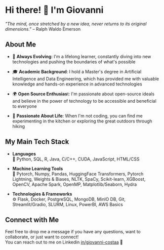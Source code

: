 # Hi there! 👋 I'm Giovanni

*"The mind, once stretched by a new idea, never returns to its original dimensions."* – Ralph Waldo Emerson

## About Me

- 🌱 **Always Evolving**: I'm a lifelong learner, constantly diving into new technologies and pushing the boundaries of what's possible

- 🎓 **Academic Background**: I hold a Master's degree in Artificial Intelligence and Data Engineering, which has provided me with valuable knowledge and hands-on experience in advanced technologies

- 🌍 **Open Source Enthusias**t: I'm passionate about open-source ideals and believe in the power of technology to be accessible and beneficial to everyone

- 🍳 **Passionate About Life**: When I'm not coding, you can find me experimenting in the kitchen or exploring the great outdoors through hiking

## My Main Tech Stack

- **Languages**<br/>
  📝 Python, SQL, R, Java, C/C++, CUDA, JavaScript, HTML/CSS

- **Machine Learning Tools**<br/>
  🤖 Pytorch, Numpy, Pandas, HuggingFace Transformers, Pytorch Lightning, Weights & Biases, NLTK, SpaCy, Scikit-learn, XGBoost, OpenCV, Apache Spark, OpenMP, Matplotlib/Seaborn, Hydra

- **Technologies & Frameworks**<br/>
  ⚙️ Flask, Docker, PostgreSQL, MongoDB, MinIO DB, Git, Streamlit/Gradio, SLURM, Linux, PowerBI, AWS Basics

## Connect with Me

Feel free to drop me a message if you have any questions, want to collaborate, or just want to connect!<br/>
You can reach out to me on Linkedin [in/giovanni-costaa](https://www.linkedin.com/in/giovanni-costaa/) 🔗

<!--
[![LinkedIn][linkedin-shield]][linkedin-url]

[linkedin-shield]: https://img.shields.io/badge/LinkedIn-0077B5?style=for-the-badge&logo=linkedin&logoColor=white
[linkedin-url]: https://www.linkedin.com/in/giovanni-costaa/
-->
